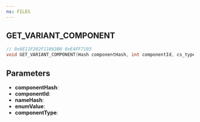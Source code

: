 ```yaml
---
ns: FILES
---
```

## GET_VARIANT_COMPONENT

```c
// 0x6E11F282F11863B6 0xE4FF7103
void GET_VARIANT_COMPONENT(Hash componentHash, int componentId, cs_type(AnyPtr) Hash* nameHash, cs_type(AnyPtr) int* enumValue, cs_type(AnyPtr) int* componentType);
```

## Parameters
* **componentHash**: 
* **componentId**: 
* **nameHash**: 
* **enumValue**: 
* **componentType**: 

